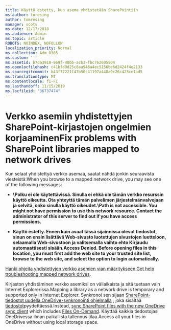 ```yaml
---
title: Käyttö estetty, kun asema yhdistetään SharePointiin
ms.author: toresing
author: tomresing
manager: scotv
ms.date: 12/17/2018
ms.audience: Admin
ms.topic: article
ROBOTS: NOINDEX, NOFOLLOW
localization_priority: Normal
ms.collection: Adm_O365
ms.custom: ''
ms.assetid: b7da3918-969f-40bb-acb3-fbc762605504
ms.openlocfilehash: c41bfd9d25c8aa946a4ec5156be6d2424f4e2133
ms.sourcegitcommit: b43f77221f47b50c41197a448a9c26c423ce1ad5
ms.translationtype: MT
ms.contentlocale: fi-FI
ms.lasthandoff: 11/15/2019
ms.locfileid: "36737474"
---
```

# <a name="fix-problems-with-sharepoint-libraries-mapped-to-network-drives"></a><span data-ttu-id="46a84-102">Verkko asemiin yhdistettyjen SharePoint-kirjastojen ongelmien korjaaminen</span><span class="sxs-lookup"><span data-stu-id="46a84-102">Fix problems with SharePoint libraries mapped to network drives</span></span>

<span data-ttu-id="46a84-103">Kun selaat yhdistettyä verkko asemaa, saatat nähdä jonkin seuraavista viesteistä:</span><span class="sxs-lookup"><span data-stu-id="46a84-103">When you browse to a mapped network drive, you may see one of the following messages:</span></span>
  
- <span data-ttu-id="46a84-104">**\\Polku ei ole käytettävissä. Sinulla ei ehkä ole tämän verkko resurssin käyttö oikeutta. Ota yhteyttä tämän palvelimen järjestelmänvalvojaan ja selvitä, onko sinulla käyttö oikeudet.**</span><span class="sxs-lookup"><span data-stu-id="46a84-104">**\\Path is not accessible. You might not have permission to use this network resource. Contact the administrator of this server to find out if you have access permissions.**</span></span>

- <span data-ttu-id="46a84-105">**Käyttö estetty. Ennen kuin avaat tässä sijainnissa olevat tiedostot, sinun on ensin lisättävä Web-sivusto luotettujen sivustojen luetteloon, selaamalla Web-sivustoon ja valitsemalla vaihto ehto Kirjaudu automaattisesti sisään.**</span><span class="sxs-lookup"><span data-stu-id="46a84-105">**Access Denied. Before opening files in this location, you must first add the web site to your trusted site list, browse to the web site, and select the option to login automatically.**</span></span>

<span data-ttu-id="46a84-106">[Hanki ohjeita yhdistettyjen verkko asemien vian määritykseen](https://docs.microsoft.com/sharepoint/support/administration/troubleshoot-mapped-network-drives).</span><span class="sxs-lookup"><span data-stu-id="46a84-106">[Get help troubleshooting mapped network drives](https://docs.microsoft.com/sharepoint/support/administration/troubleshoot-mapped-network-drives).</span></span>
  
<span data-ttu-id="46a84-107">Kirjaston yhdistäminen verkko asemiksi on väliaikaista ja sitä tuetaan vain Internet Explorerissa.</span><span class="sxs-lookup"><span data-stu-id="46a84-107">Mapping a library as a network drive is temporary and supported only in Internet Explorer.</span></span> <span data-ttu-id="46a84-108">Synkronoi sen sijaan [SharePoint-tiedostot uudella OneDrive-synkronointi ohjelmalla](https://support.office.com/article/6de9ede8-5b6e-4503-80b2-6190f3354a88.aspx) , joka sisältää [tiedostot](https://support.office.com/article/0e6860d3-d9f3-4971-b321-7092438fb38e.aspx)pyydettäessä.</span><span class="sxs-lookup"><span data-stu-id="46a84-108">Instead, [sync SharePoint files with the new OneDrive sync client](https://support.office.com/article/6de9ede8-5b6e-4503-80b2-6190f3354a88.aspx) which includes [Files On-Demand](https://support.office.com/article/0e6860d3-d9f3-4971-b321-7092438fb38e.aspx).</span></span> <span data-ttu-id="46a84-109">Käyttää kaikkia tiedostojasi OneDrivessa ilman paikallista tallennus tilaa.</span><span class="sxs-lookup"><span data-stu-id="46a84-109">Access all your files in OneDrive without using local storage space.</span></span>
  